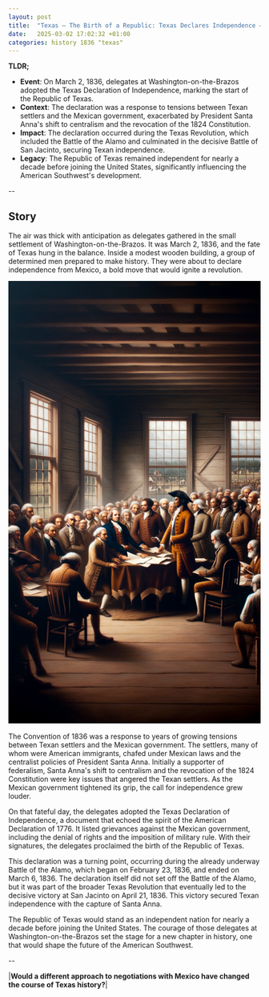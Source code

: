 ```yaml
---
layout: post
title:  "Texas – The Birth of a Republic: Texas Declares Independence – March 2, 1836"
date:   2025-03-02 17:02:32 +01:00
categories: history 1836 "texas"
---
```


**TLDR;**
- **Event**: On March 2, 1836, delegates at Washington-on-the-Brazos adopted the Texas Declaration of Independence, marking the start of the Republic of Texas.
- **Context**: The declaration was a response to tensions between Texan settlers and the Mexican government, exacerbated by President Santa Anna's shift to centralism and the revocation of the 1824 Constitution.
- **Impact**: The declaration occurred during the Texas Revolution, which included the Battle of the Alamo and culminated in the decisive Battle of San Jacinto, securing Texan independence.
- **Legacy**: The Republic of Texas remained independent for nearly a decade before joining the United States, significantly influencing the American Southwest's development.

--

## Story

The air was thick with anticipation as delegates gathered in the small settlement of Washington-on-the-Brazos. It was March 2, 1836, and the fate of Texas hung in the balance. Inside a modest wooden building, a group of determined men prepared to make history. They were about to declare independence from Mexico, a bold move that would ignite a revolution.

![Image](/assets/images/02_March_d4f3ce051946b6fc0e3bd71640f1ede6.png)

The Convention of 1836 was a response to years of growing tensions between Texan settlers and the Mexican government. The settlers, many of whom were American immigrants, chafed under Mexican laws and the centralist policies of President Santa Anna. Initially a supporter of federalism, Santa Anna's shift to centralism and the revocation of the 1824 Constitution were key issues that angered the Texan settlers. As the Mexican government tightened its grip, the call for independence grew louder.

On that fateful day, the delegates adopted the Texas Declaration of Independence, a document that echoed the spirit of the American Declaration of 1776. It listed grievances against the Mexican government, including the denial of rights and the imposition of military rule. With their signatures, the delegates proclaimed the birth of the Republic of Texas.

This declaration was a turning point, occurring during the already underway Battle of the Alamo, which began on February 23, 1836, and ended on March 6, 1836. The declaration itself did not set off the Battle of the Alamo, but it was part of the broader Texas Revolution that eventually led to the decisive victory at San Jacinto on April 21, 1836. This victory secured Texan independence with the capture of Santa Anna.

The Republic of Texas would stand as an independent nation for nearly a decade before joining the United States. The courage of those delegates at Washington-on-the-Brazos set the stage for a new chapter in history, one that would shape the future of the American Southwest.

--

|**Would a different approach to negotiations with Mexico have changed the course of Texas history?**|

